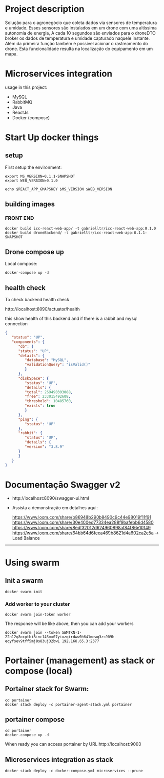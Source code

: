 # Project description

Solução para o agronegócio que coleta dados via sensores de temperatura e umidade. Esses sensores são instalados em um drone com uma altíssima autonomia de energia, A cada 10 segundos são enviados para o droneDTO broker os dados de temperatura e umidade capturado naquele instante. Além da primeira função também é possível acionar o rastreamento do drone. Esta funcionalidade resulta na localização do equipamento em um mapa.

# Microservices integration 

usage in this project:
- MySQL
- RabbitMQ
- Java
- ReactJs
- Docker (compose)

# Start Up docker things

## setup

First setup the environment:
```shell
export MS_VERSION=0.1.1-SNAPSHOT
export WEB_VERSION=0.1.0

echo $REACT_APP_GMAPSKEY $MS_VERSION $WEB_VERSION
```

## building images
### FRONT END
```
docker build icc-react-web-app/ -t gabrielltr/icc-react-web-app:0.1.0
docker build droneBackend/ -t gabrielltr/icc-react-web-app:0.1.1-SNAPSHOT
```

## Drone compose up

Local compose:
```shell
docker-compose up -d
```

## health check

To check backend health check

http://localhost:8090/actuator/health

this show health of this backend and if there is a rabbit and mysql connection

```json
{
   "status": "UP",
   "components": {
      "db": {
      "status": "UP",
      "details": {
         "database": "MySQL",
         "validationQuery": "isValid()"
         }
      },
      "diskSpace": {
         "status": "UP",
         "details": {
         "total": 269490393088,
         "free": 233015492608,
         "threshold": 10485760,
         "exists": true
         }
      },
      "ping": {
         "status": "UP"
      },
      "rabbit": {
         "status": "UP",
         "details": {
         "version": "3.8.9"
      }
      }
   }
}
```

# Documentação Swagger v2

  -  http://localhost:8090/swagger-ui.html
  -  Assista a demonstração em detalhes aqui:
   
       https://www.loom.com/share/b86948b290b8490c9c44e98019f11f91
       https://www.loom.com/share/30e400ed77334ea288f9bafebb6d4580
       https://www.loom.com/share/8edf32012d624960898af84f86e10149
       https://www.loom.com/share/64bb64d6feea469b8621d4a602ca2e5a -> Load Balance
       
  
---
# Using swarm

## Init a swarm

    docker swarm init

### Add worker to your cluster
```
docker swarm join-token worker
```

The response will be like above, then you can add your workers
```
docker swarm join --token SWMTKN-1-22h12q8oxptbi8ivc143mx07yixzqirdww0h641mewq3zs909h-eqyfsev9tff5mj8s83uj32bw1 192.168.65.3:2377
```

# Portainer (management) as stack or compose (local)

## Portainer stack for Swarm:
```shell
cd portainer
docker stack deploy -c portainer-agent-stack.yml portainer
```

## portainer compose
   ```shell
cd portainer
docker-compose up -d
```

When ready you can access portainer by URL http://localhost:9000

## Microservices integration as stack

```shell
docker stack deploy -c docker-compose.yml microservices --prune
```

